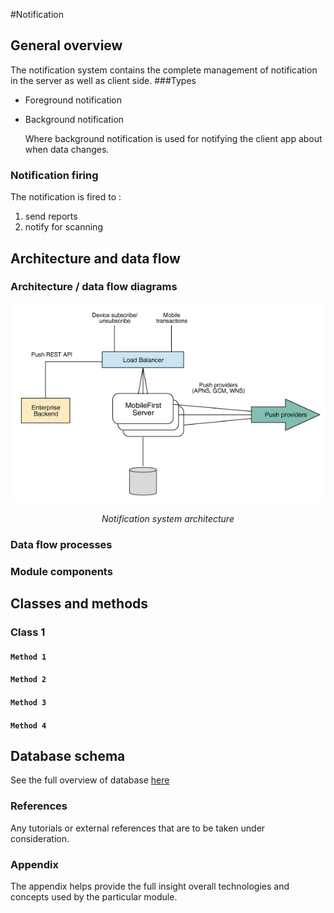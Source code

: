 #Notification

## General overview

The notification system contains the complete management of notification in the server as well as client side.
###Types
 - Foreground notification
 - Background notification
       
    Where background notification is used for notifying the client app about when data changes.

### Notification firing
The notification is fired to :
 
1.  send reports
2.  notify  for scanning

## Architecture and data flow 


### Architecture / data flow diagrams

![image](../assets/not_arch.jpg)
<p style = "text-align:center;"><i>Notification system architecture</i></p>


### Data flow processes
### Module components


## Classes and methods

### Class 1

#### `Method 1`
#### `Method 2`
#### `Method 3`
#### `Method 4`

## Database schema

See the full overview of database [here](./database/overview.md)

### References

Any tutorials or external references that are to be taken under consideration.

### Appendix
The appendix helps provide the full insight overall technologies and concepts used by the particular module. 